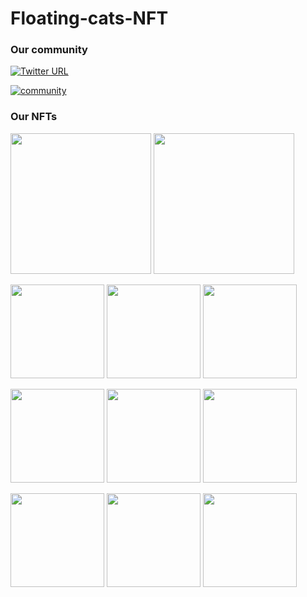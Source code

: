 # Floating-cats-NFT


### Our community

[![Twitter URL](https://img.shields.io/twitter/url/https/twitter.com/FloatingCatsNFT.svg?style=social&label=Follow%20%40FloatingCatsNFT)](https://twitter.com/FloatingCatsNFT) 

[![community](https://discordapp.com/api/guilds/936119402699567154/widget.png?style=banner2)](https://discord.gg/zdVmAF9b)


### Our NFTs

<img src="https://user-images.githubusercontent.com/61571167/151490692-cb708f30-26cf-46d7-89e0-ee24d90b77cb.mp4" width="225" /> <img src="https://user-images.githubusercontent.com/61571167/151490708-090993da-3baa-42b4-8fc9-14f30472ff1d.mp4" width="225" /> 

<img src="https://user-images.githubusercontent.com/61571167/151492442-3559c69e-b8b7-4868-9183-3ebfff861129.JPEG" width="150" /> <img src="https://user-images.githubusercontent.com/61571167/151492462-958626ea-d688-4c26-9c7d-56f5384872dd.JPEG" width="150" /> <img src="https://user-images.githubusercontent.com/61571167/151492475-a31ebed1-b909-4e49-996a-95f5ca2a9e2b.JPG" width="150" /> 

<img src="https://user-images.githubusercontent.com/61571167/151492504-c31a6267-4df0-4e56-b700-403776635171.JPEG" width="150" /> <img src="https://user-images.githubusercontent.com/61571167/151492524-e2d13cad-1e77-4511-a0b4-9a01d65c37e2.jpg" width="150" /> <img src="https://user-images.githubusercontent.com/61571167/151492533-cebde53d-3f68-489b-aa55-a35b4331cd24.jpg" width="150" /> 

<img src="https://user-images.githubusercontent.com/61571167/151492539-07ff5b9e-3705-4c9c-916f-e29c7bbcbe2d.jpg" width="150" /> <img src="https://user-images.githubusercontent.com/61571167/151492547-7de80c49-0e00-45e6-9dc1-e986315033a6.jpg" width="150" /> <img src="https://user-images.githubusercontent.com/61571167/151492552-406736a2-0458-4521-90f9-7c81e273e4df.jpeg" width="150" />
